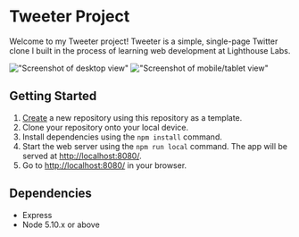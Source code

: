 # Tweeter Project

Welcome to my Tweeter project!
Tweeter is a simple, single-page Twitter clone I built in the process of learning web development at Lighthouse Labs.

!["Screenshot of desktop view"](https://github.com/tusharhchhabra/tweeter/blob/master/docs/screenshot-1.png?raw=true)
!["Screenshot of mobile/tablet view"](https://github.com/tusharhchhabra/tweeter/blob/master/docs/screenshot-2.png?raw=true)

## Getting Started

1. [Create](https://docs.github.com/en/repositories/creating-and-managing-repositories/creating-a-repository-from-a-template) a new repository using this repository as a template.
2. Clone your repository onto your local device.
3. Install dependencies using the `npm install` command.
3. Start the web server using the `npm run local` command. The app will be served at <http://localhost:8080/>.
4. Go to <http://localhost:8080/> in your browser.

## Dependencies

- Express
- Node 5.10.x or above
